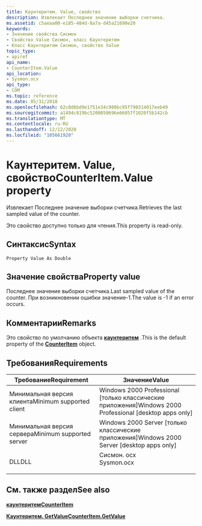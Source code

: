 ```yaml
---
title: Каунтеритем. Value, свойство
description: Извлекает Последнее значение выборки счетчика.
ms.assetid: c5aeaa00-e185-484d-8a7a-d45a21690e20
keywords:
- Значение свойства Сисмон
- Свойство Value Сисмон, класс Каунтеритем
- Класс Каунтеритем Сисмон, свойство Value
topic_type:
- apiref
api_name:
- CounterItem.Value
api_location:
- Sysmon.ocx
api_type:
- COM
ms.topic: reference
ms.date: 05/31/2018
ms.openlocfilehash: 62c0d6bd9e1751e34c980bc95f790314017eeb49
ms.sourcegitcommit: a1494c819bc5200050696e66057f1020f5b142cb
ms.translationtype: MT
ms.contentlocale: ru-RU
ms.lasthandoff: 12/12/2020
ms.locfileid: "105661920"
---
```

# <a name="counteritemvalue-property"></a><span data-ttu-id="2089e-106">Каунтеритем. Value, свойство</span><span class="sxs-lookup"><span data-stu-id="2089e-106">CounterItem.Value property</span></span>

<span data-ttu-id="2089e-107">Извлекает Последнее значение выборки счетчика.</span><span class="sxs-lookup"><span data-stu-id="2089e-107">Retrieves the last sampled value of the counter.</span></span>

<span data-ttu-id="2089e-108">Это свойство доступно только для чтения.</span><span class="sxs-lookup"><span data-stu-id="2089e-108">This property is read-only.</span></span>

## <a name="syntax"></a><span data-ttu-id="2089e-109">Синтаксис</span><span class="sxs-lookup"><span data-stu-id="2089e-109">Syntax</span></span>


```VB
Property Value As Double
```



## <a name="property-value"></a><span data-ttu-id="2089e-110">Значение свойства</span><span class="sxs-lookup"><span data-stu-id="2089e-110">Property value</span></span>

<span data-ttu-id="2089e-111">Последнее значение выборки счетчика.</span><span class="sxs-lookup"><span data-stu-id="2089e-111">Last sampled value of the counter.</span></span> <span data-ttu-id="2089e-112">При возникновении ошибки значение-1.</span><span class="sxs-lookup"><span data-stu-id="2089e-112">The value is -1 if an error occurs.</span></span>

## <a name="remarks"></a><span data-ttu-id="2089e-113">Комментарии</span><span class="sxs-lookup"><span data-stu-id="2089e-113">Remarks</span></span>

<span data-ttu-id="2089e-114">Это свойство по умолчанию объекта [**каунтеритем**](counteritem.md) .</span><span class="sxs-lookup"><span data-stu-id="2089e-114">This is the default property of the [**CounterItem**](counteritem.md) object.</span></span>

## <a name="requirements"></a><span data-ttu-id="2089e-115">Требования</span><span class="sxs-lookup"><span data-stu-id="2089e-115">Requirements</span></span>



| <span data-ttu-id="2089e-116">Требование</span><span class="sxs-lookup"><span data-stu-id="2089e-116">Requirement</span></span> | <span data-ttu-id="2089e-117">Значение</span><span class="sxs-lookup"><span data-stu-id="2089e-117">Value</span></span> |
|-------------------------------------|---------------------------------------------------------------------------------------|
| <span data-ttu-id="2089e-118">Минимальная версия клиента</span><span class="sxs-lookup"><span data-stu-id="2089e-118">Minimum supported client</span></span><br/> | <span data-ttu-id="2089e-119">Windows 2000 Professional \[только классические приложения\]</span><span class="sxs-lookup"><span data-stu-id="2089e-119">Windows 2000 Professional \[desktop apps only\]</span></span><br/>                            |
| <span data-ttu-id="2089e-120">Минимальная версия сервера</span><span class="sxs-lookup"><span data-stu-id="2089e-120">Minimum supported server</span></span><br/> | <span data-ttu-id="2089e-121">Windows 2000 Server \[только классические приложения\]</span><span class="sxs-lookup"><span data-stu-id="2089e-121">Windows 2000 Server \[desktop apps only\]</span></span><br/>                                  |
| <span data-ttu-id="2089e-122">DLL</span><span class="sxs-lookup"><span data-stu-id="2089e-122">DLL</span></span><br/>                      | <dl> <span data-ttu-id="2089e-123"><dt>Сисмон. ocx</dt></span><span class="sxs-lookup"><span data-stu-id="2089e-123"><dt>Sysmon.ocx</dt></span></span> </dl> |



## <a name="see-also"></a><span data-ttu-id="2089e-124">См. также раздел</span><span class="sxs-lookup"><span data-stu-id="2089e-124">See also</span></span>

<dl> <dt>

[<span data-ttu-id="2089e-125">**каунтеритем**</span><span class="sxs-lookup"><span data-stu-id="2089e-125">**CounterItem**</span></span>](counteritem.md)
</dt> <dt>

[<span data-ttu-id="2089e-126">**Каунтеритем. GetValue**</span><span class="sxs-lookup"><span data-stu-id="2089e-126">**CounterItem.GetValue**</span></span>](counteritem-getvalue.md)
</dt> </dl>

 

 





